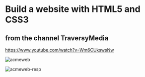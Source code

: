# Build a website with HTML5 and CSS3

## from the channel TraversyMedia

https://www.youtube.com/watch?v=Wm6CUkswsNw


![acmeweb](https://user-images.githubusercontent.com/50461475/87592172-ce467a80-c6bf-11ea-875b-2c6c6d206442.gif)



![acmeweb-resp](https://user-images.githubusercontent.com/50461475/87592195-d8687900-c6bf-11ea-8260-ddd764b4eb96.gif)
